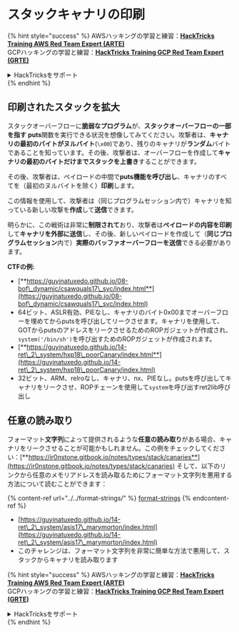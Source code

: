 # スタックキャナリの印刷

{% hint style="success" %}
AWSハッキングの学習と練習：<img src="/.gitbook/assets/arte.png" alt="" data-size="line">[**HackTricks Training AWS Red Team Expert (ARTE)**](https://training.hacktricks.xyz/courses/arte)<img src="/.gitbook/assets/arte.png" alt="" data-size="line">\
GCPハッキングの学習と練習：<img src="/.gitbook/assets/grte.png" alt="" data-size="line">[**HackTricks Training GCP Red Team Expert (GRTE)**<img src="/.gitbook/assets/grte.png" alt="" data-size="line">](https://training.hacktricks.xyz/courses/grte)

<details>

<summary>HackTricksをサポート</summary>

- [**サブスクリプションプラン**](https://github.com/sponsors/carlospolop)をチェック！
- 💬 [**Discordグループ**](https://discord.gg/hRep4RUj7f)に参加するか、[**telegramグループ**](https://t.me/peass)に参加するか、**Twitter** 🐦 [**@hacktricks\_live**](https://twitter.com/hacktricks\_live)**をフォロー**してください。
- **HackTricks**と**HackTricks Cloud**のGitHubリポジトリにPRを提出して**ハッキングテクニックを共有**してください。

</details>
{% endhint %}

## 印刷されたスタックを拡大

スタックオーバーフローに**脆弱なプログラム**が、**スタックオーバーフローの一部を指す** **puts**関数を実行できる状況を想像してみてください。攻撃者は、**キャナリの最初のバイトがヌルバイト**(`\x00`)であり、残りのキャナリが**ランダム**バイトであることを知っています。その後、攻撃者は、オーバーフローを作成して**キャナリの最初のバイトだけまでスタックを上書き**することができます。

その後、攻撃者は、ペイロードの中間で**puts機能を呼び出し**、キャナリのすべてを（最初のヌルバイトを除く）**印刷**します。

この情報を使用して、攻撃者は（同じプログラムセッション内で）キャナリを知っている新しい攻撃を**作成**して**送信**できます。

明らかに、この戦術は非常に**制限されて**おり、攻撃者は**ペイロードの内容を印刷**して**キャナリを外部に送信**し、その後、新しいペイロードを作成して（**同じプログラムセッション**内で）**実際のバッファオーバーフローを送信**できる必要があります。

**CTFの例:**&#x20;

- [**https://guyinatuxedo.github.io/08-bof\_dynamic/csawquals17\_svc/index.html**](https://guyinatuxedo.github.io/08-bof\_dynamic/csawquals17\_svc/index.html)
- 64ビット、ASLR有効、PIEなし、キャナリのバイト0x00までオーバーフローを埋めてからputsを呼び出してリークさせます。キャナリを使用して、GOTからputsのアドレスをリークさせるためのROPガジェットが作成され、`system('/bin/sh')`を呼び出すためのROPガジェットが作成されます。
- [**https://guyinatuxedo.github.io/14-ret\_2\_system/hxp18\_poorCanary/index.html**](https://guyinatuxedo.github.io/14-ret\_2\_system/hxp18\_poorCanary/index.html)
- 32ビット、ARM、relroなし、キャナリ、nx、PIEなし。putsを呼び出してキャナリをリークさせ、ROPチェーンを使用して`system`を呼び出すret2lib呼び出し

## 任意の読み取り

フォーマット**文字列**によって提供されるような**任意の読み取り**がある場合、キャナリをリークさせることが可能かもしれません。この例をチェックしてください：[**https://ir0nstone.gitbook.io/notes/types/stack/canaries**](https://ir0nstone.gitbook.io/notes/types/stack/canaries) そして、以下のリンクから任意のメモリアドレスを読み取るためにフォーマット文字列を悪用する方法について読むことができます：

{% content-ref url="../../format-strings/" %}
[format-strings](../../format-strings/)
{% endcontent-ref %}

- [https://guyinatuxedo.github.io/14-ret\_2\_system/asis17\_marymorton/index.html](https://guyinatuxedo.github.io/14-ret\_2\_system/asis17\_marymorton/index.html)
- このチャレンジは、フォーマット文字列を非常に簡単な方法で悪用して、スタックからキャナリを読み取ります

{% hint style="success" %}
AWSハッキングの学習と練習：<img src="/.gitbook/assets/arte.png" alt="" data-size="line">[**HackTricks Training AWS Red Team Expert (ARTE)**](https://training.hacktricks.xyz/courses/arte)<img src="/.gitbook/assets/arte.png" alt="" data-size="line">\
GCPハッキングの学習と練習：<img src="/.gitbook/assets/grte.png" alt="" data-size="line">[**HackTricks Training GCP Red Team Expert (GRTE)**<img src="/.gitbook/assets/grte.png" alt="" data-size="line">](https://training.hacktricks.xyz/courses/grte)

<details>

<summary>HackTricksをサポート</summary>

- [**サブスクリプションプラン**](https://github.com/sponsors/carlospolop)をチェック！
- 💬 [**Discordグループ**](https://discord.gg/hRep4RUj7f)に参加するか、[**telegramグループ**](https://t.me/peass)に参加するか、**Twitter** 🐦 [**@hacktricks\_live**](https://twitter.com/hacktricks\_live)**をフォロー**してください。
- **HackTricks**と**HackTricks Cloud**のGitHubリポジトリにPRを提出して**ハッキングテクニックを共有**してください。

</details>
{% endhint %}
